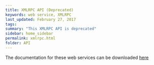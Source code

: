 ```yaml
---
title: XMLRPC API (Deprecated)
keywords: web service, XMLRPC
last_updated: February 27, 2017
tags: 
summary: "This XMLRPC API is deprecated"
sidebar: home_sidebar
permalink: xmlrpc.html
folder: API
---
```


The documentation for these web services can be downloaded [here](https://developers.crossknowledge.com/ressources/XMLRPC_API_documentation.pdf)
